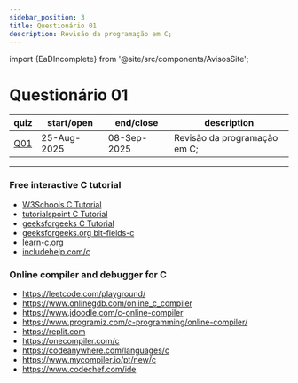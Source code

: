```yaml
---
sidebar_position: 3
title: Questionário 01
description: Revisão da programação em C;
---
```


import {EaDIncomplete} from '@site/src/components/AvisosSite';

# Questionário 01

<EaDIncomplete />

| quiz                                                            | start/open  | end/close   | description                  |
| --------------------------------------------------------------- | ----------- | ----------- | ---------------------------- |
| [Q01](https://moodle.utfpr.edu.br/mod/quiz/view.php?id=1756081) | 25-Aug-2025 | 08-Sep-2025 | Revisão da programação em C; |

---


### Free interactive C tutorial

- [W3Schools C Tutorial](https://www.w3schools.com/c/)
- [tutorialspoint C Tutorial](https://www.tutorialspoint.com/cprogramming/index.htm)
- [geeksforgeeks C Tutorial](https://www.geeksforgeeks.org/c/c-programming-language/)
- [geeksforgeeks.org bit-fields-c](https://www.geeksforgeeks.org/c/bit-fields-c/)
- [learn-c.org](https://www.learn-c.org/)
- [includehelp.com/c](https://www.includehelp.com/c/)

### Online compiler and debugger for C

- https://leetcode.com/playground/
- https://www.onlinegdb.com/online_c_compiler
- https://www.jdoodle.com/c-online-compiler
- https://www.programiz.com/c-programming/online-compiler/
- https://replit.com
- https://onecompiler.com/c
- https://codeanywhere.com/languages/c
- https://www.mycompiler.io/pt/new/c
- https://www.codechef.com/ide
